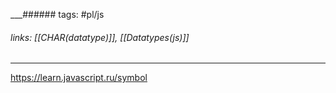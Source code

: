 
___###### tags: #pl/js 
###### links: [[CHAR(datatype)]], [[Datatypes(js)]]
___
https://learn.javascript.ru/symbol